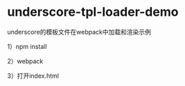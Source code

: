 # underscore-tpl-loader-demo

underscore的模板文件在webpack中加载和渲染示例

1）npm install

2）webpack

3）打开index.html